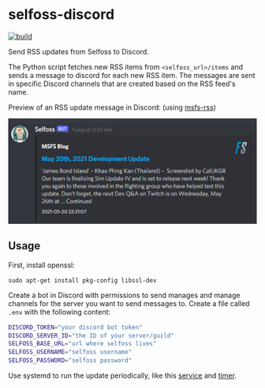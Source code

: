 # selfoss-discord
[![build](https://github.com/evroon/selfoss-discord/actions/workflows/build.yaml/badge.svg)](https://github.com/evroon/selfoss-discord/actions/workflows/build.yaml)

Send RSS updates from Selfoss to Discord.

The Python script fetches new RSS items from `<selfoss_url>/items` and sends a message to discord for each new RSS item. The messages are sent in specific Discord channels that are created based on the RSS feed's name.

Preview of an RSS update message in Discord: (using [msfs-rss](https://github.com/evroon/msfs-rss))

![Preview](https://raw.githubusercontent.com/evroon/selfoss-discord/main/etc/preview.png)

## Usage
First, install openssl:
```
sudo apt-get install pkg-config libssl-dev
```

Create a bot in Discord with permissions to send manages and manage channels for the server you want to send messages to.
Create a file called `.env` with the following content:
```bash
DISCORD_TOKEN="your discord bot token"
DISCORD_SERVER_ID="the ID of your server/guild"
SELFOSS_BASE_URL="url where selfoss lives"
SELFOSS_USERNAME="selfoss username"
SELFOSS_PASSWORD="selfoss password"
```

Use systemd to run the update periodically, like this [service](https://github.com/evroon/concordia/blob/master/ansible/roles/selfoss/templates/selfoss-update.service.j2) and [timer](https://github.com/evroon/concordia/blob/master/ansible/roles/selfoss/templates/selfoss-update.timer.j2).
